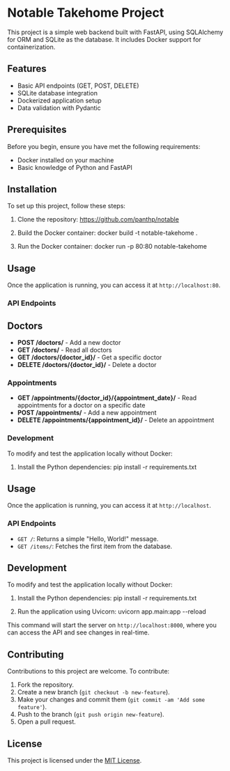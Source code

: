 # Notable Takehome Project

This project is a simple web backend built with FastAPI, using SQLAlchemy for ORM and SQLite as the database. It includes Docker support for containerization.

## Features

- Basic API endpoints (GET, POST, DELETE)
- SQLite database integration
- Dockerized application setup
- Data validation with Pydantic

## Prerequisites

Before you begin, ensure you have met the following requirements:
- Docker installed on your machine
- Basic knowledge of Python and FastAPI

## Installation

To set up this project, follow these steps:

1. Clone the repository: https://github.com/panthp/notable


2. Build the Docker container: docker build -t notable-takehome .


3. Run the Docker container: docker run -p 80:80 notable-takehome


## Usage

Once the application is running, you can access it at `http://localhost:80`.

### API Endpoints

## Doctors

- **POST /doctors/** - Add a new doctor
- **GET /doctors/** - Read all doctors
- **GET /doctors/{doctor_id}/** - Get a specific doctor
- **DELETE /doctors/{doctor_id}/** - Delete a doctor

### Appointments

- **GET /appointments/{doctor_id}/{appointment_date}/** - Read appointments for a doctor on a specific date
- **POST /appointments/** - Add a new appointment
- **DELETE /appointments/{appointment_id}/** - Delete an appointment

### Development

To modify and test the application locally without Docker:

1. Install the Python dependencies: pip install -r requirements.txt


## Usage

Once the application is running, you can access it at `http://localhost`.

### API Endpoints

- `GET /`: Returns a simple "Hello, World!" message.
- `GET /items/`: Fetches the first item from the database.

## Development

To modify and test the application locally without Docker:

1. Install the Python dependencies: pip install -r requirements.txt

2. Run the application using Uvicorn: uvicorn app.main:app --reload


This command will start the server on `http://localhost:8000`, where you can access the API and see changes in real-time.

## Contributing

Contributions to this project are welcome. To contribute:

1. Fork the repository.
2. Create a new branch (`git checkout -b new-feature`).
3. Make your changes and commit them (`git commit -am 'Add some feature'`).
4. Push to the branch (`git push origin new-feature`).
5. Open a pull request.

## License

This project is licensed under the [MIT License](LICENSE).
